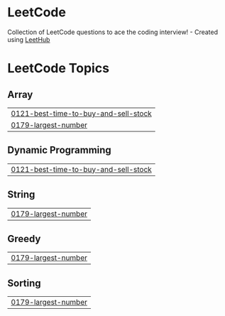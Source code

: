 # LeetCode
Collection of LeetCode questions to ace the coding interview! - Created using [LeetHub](https://github.com/QasimWani/LeetHub)

<!---LeetCode Topics Start-->
# LeetCode Topics
## Array
|  |
| ------- |
| [0121-best-time-to-buy-and-sell-stock](https://github.com/lucasven/LeetCode/tree/master/0121-best-time-to-buy-and-sell-stock) |
| [0179-largest-number](https://github.com/lucasven/LeetCode/tree/master/0179-largest-number) |
## Dynamic Programming
|  |
| ------- |
| [0121-best-time-to-buy-and-sell-stock](https://github.com/lucasven/LeetCode/tree/master/0121-best-time-to-buy-and-sell-stock) |
## String
|  |
| ------- |
| [0179-largest-number](https://github.com/lucasven/LeetCode/tree/master/0179-largest-number) |
## Greedy
|  |
| ------- |
| [0179-largest-number](https://github.com/lucasven/LeetCode/tree/master/0179-largest-number) |
## Sorting
|  |
| ------- |
| [0179-largest-number](https://github.com/lucasven/LeetCode/tree/master/0179-largest-number) |
<!---LeetCode Topics End-->